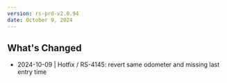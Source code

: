 ```yaml
---
version: rs-prd-v2.0.94
date: October 9, 2024
---
```


## What's Changed
* 2024-10-09 | Hotfix / RS-4145: revert same odometer and missing last entry time